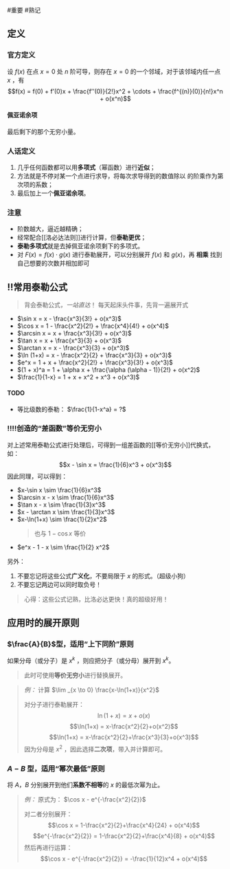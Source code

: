 #重要 #熟记
## 定义

### 官方定义

设 $f(x)$ 在点 $x = 0$ 处 $n$ 阶可导，则存在 $x = 0$ 的一个邻域，对于该邻域内任一点 $x$ ，有
$$f(x) = f(0) + f’(0)x + \frac{f’’(0)}{2!}x^2 + \cdots + \frac{f^{(n)}(0)}{n!}x^n + o(x^n)$$
#### 佩亚诺余项

最后剩下的那个无穷小量。

### 人话定义

1.  几乎任何函数都可以用**多项式**（幂函数）进行**近似**；
2. 方法就是不停对某一个点进行求导，将每次求导得到的数值除以  的阶乘作为第  次项的系数；
3. 最后加上一个**佩亚诺余项**。

### 注意
- 阶数越大，逼近越精确；
- 经常配合[[洛必达法则]]进行计算，但**泰勒更优**；
- **泰勒多项式**就是去掉佩亚诺余项剩下的多项式。
- 对 $F(x)=f(x) \cdot g(x)$ 进行泰勒展开，可以分别展开 $f(x)$ 和 $g(x)$，再 **相乘** 找到自己想要的次数并相加即可

## ‼️常用泰勒公式

> 背会泰勒公式，*一站直达*！
> 每天起床头件事，先背一遍展开式

- $\sin x = x - \frac{x^3}{3!} + o(x^3)$
- $\cos x = 1 - \frac{x^2}{2!} + \frac{x^4}{4!} + o(x^4)$
- $\arcsin x = x + \frac{x^3}{3!} + o(x^3)$
- $\tan x = x + \frac{x^3}{3} + o(x^3)$
- $\arctan x = x - \frac{x^3}{3} + o(x^3)$
- $\ln (1+x) = x - \frac{x^2}{2} + \frac{x^3}{3} + o(x^3)$
- $e^x = 1 + x + \frac{x^2}{2!} + \frac{x^3}{3!} + o(x^3)$
- $(1 + x)^a = 1 + \alpha x + \frac{\alpha (\alpha - 1)}{2!} + o(x^2)$
- $\frac{1}{1-x} = 1 + x + x^2 + x^3 + o(x^3)$

#### TODO

- 等比级数的泰勒： $\frac{1}{1-x^a} = ?$

### ‼️‼️创造的“差函数”等价无穷小

对上述常用泰勒公式进行处理后，可得到一组差函数的[[等价无穷小]]代换式，如：
 $$x - \sin x = \frac{1}{6}x^3 + o(x^3)$$
 因此同理，可以得到：
 - $x-\sin x \sim \frac{1}{6}x^3$
 - $\arcsin x - x \sim \frac{1}{6}x^3$
 - $\tan x - x \sim \frac{1}{3}x^3$
 - $x - \arctan x \sim \frac{1}{3}x^3$
 - $x-\ln(1+x) \sim \frac{1}{2}x^2$
	> 也与 $1-\cos x$ 等价
 - $e^x - 1 - x \sim \frac{1}{2} x^2$

 另外：
 1. 不要忘记将这些公式**广义化**，不要局限于 $x$ 的形式。（超级小狗）
 2. 不要忘记两边可以同时取负号！

> 心得：这些公式记熟，比洛必达更快！真的超级好用！

## 应用时的展开原则

### $\frac{A}{B}$型，适用“上下同阶”原则

如果分母（或分子）是 $x^k$ ，则应把分子（或分母）展开到 $x^k$。
> 此时可使用**等价无穷小**进行替换展开。

> *例：* 计算 $\lim _{x \to 0} \frac{x-\ln(1+x)}{x^2}$
>
>对分子进行泰勒展开：
$$\ln(1+x) = x+o(x)$$
$$\ln(1+x) = x-\frac{x^2}{2}+o(x^2)$$
$$\ln(1+x) = x-\frac{x^2}{2}+\frac{x^3}{3}+o(x^3)$$
因为分母是 $x^2$ ，因此选择**二次项**，带入并计算即可。

### $A-B$ 型，适用“幂次最低”原则

将 $A$，$B$ 分别展开到他们**系数不相等**的 $x$ 的最低次幂为止。

> *例：* 原式为： $\cos x - e^{-\frac{x^2}{2}}$
>
>对二者分别展开：
>$$\cos x = 1-\frac{x^2}{2}+\frac{x^4}{24} + o(x^4)$$
>$$e^{-\frac{x^2}{2}} = 1-\frac{x^2}{2}+\frac{x^4}{8} + o(x^4)$$
>然后再进行运算：
>$$\cos x - e^{-\frac{x^2}{2}} = -\frac{1}{12}x^4 + o(x^4)$$
